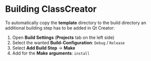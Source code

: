# Building ClassCreator
To automatically copy the **template** directory to the build directory an additional building step has to be added in Qt Creator:

1. Open **Build Settings** (**Projects** tab on the left side)
2. Select the wanted **Build-Configuration**: `Debug` / `Release`
3. Select **Add Build Step** -> **Make**
4. Add for the **Make arguments**: `install`
